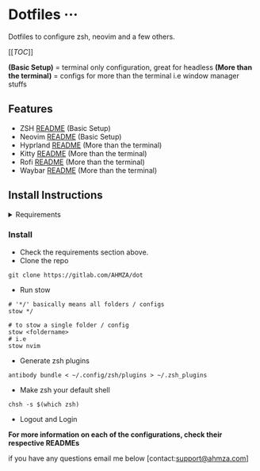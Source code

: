 # Dotfiles ···
Dotfiles to configure zsh, neovim and a few others.

[[_TOC_]]

**(Basic Setup)** = terminal only configuration, great for headless
**(More than the terminal)** = configs for more than the terminal i.e window manager stuffs

## Features

- ZSH [README](zsh/.config/zsh/README.md) (Basic Setup)
- Neovim [README](nvim/.config/nvim/README.md) (Basic Setup)
- Hyprland [README](hypr/.config/hypr/README.md) (More than the terminal)
- Kitty [README](kitty/.config/kitty/README.md) (More than the terminal)
- Rofi [README](rofi/.config/rofi/README.md) (More than the terminal)
- Waybar [README](waybar/.config/waybar/README.md) (More than the terminal)


## Install Instructions

<details>
<summary>Requirements</summary>

### Basic Setup
- stow (install the dotfiles with ease)
- for zsh
 - [antibody](https://getantibody.github.io/install)
 - [starship](https://starship.rs/guide/#%F0%9F%9A%80-installation)
- for nvim
 - [lazynvim](https://github.com/folke/lazy.nvim)
 - ripgrep (use package manager)
### More than the terminal
- [Hyprland](https://github.com/hyprwm/Hyprland)
- [Kitty](https://sw.kovidgoyal.net/kitty/)
- [Rofi](https://github.com/lbonn/rofi)
- [Waybar](https://github.com/Alexays/Waybar)

</details>

### Install
- Check the requirements section above.
- Clone the repo
```
git clone https://gitlab.com/AHMZA/dot
```

- Run stow
```
# '*/' basically means all folders / configs
stow */

# to stow a single folder / config
stow <foldername>
# i.e
stow nvim
```

- Generate zsh plugins
```
antibody bundle < ~/.config/zsh/plugins > ~/.zsh_plugins
```

- Make zsh your default shell
```
chsh -s $(which zsh)
```

- Logout and Login


**For more information on each of the configurations, check their respective READMEs**

if you have any questions email me below
[contact:support@ahmza.com]
